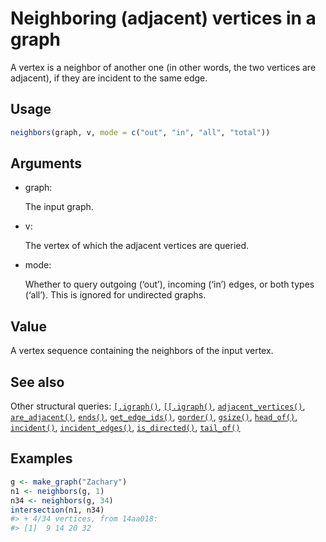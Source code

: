 # Neighboring (adjacent) vertices in a graph

A vertex is a neighbor of another one (in other words, the two vertices
are adjacent), if they are incident to the same edge.

## Usage

``` r
neighbors(graph, v, mode = c("out", "in", "all", "total"))
```

## Arguments

- graph:

  The input graph.

- v:

  The vertex of which the adjacent vertices are queried.

- mode:

  Whether to query outgoing (‘out’), incoming (‘in’) edges, or both
  types (‘all’). This is ignored for undirected graphs.

## Value

A vertex sequence containing the neighbors of the input vertex.

## See also

Other structural queries:
[`[.igraph()`](https://r.igraph.org/reference/sub-.igraph.md),
[`[[.igraph()`](https://r.igraph.org/reference/sub-sub-.igraph.md),
[`adjacent_vertices()`](https://r.igraph.org/reference/adjacent_vertices.md),
[`are_adjacent()`](https://r.igraph.org/reference/are_adjacent.md),
[`ends()`](https://r.igraph.org/reference/ends.md),
[`get_edge_ids()`](https://r.igraph.org/reference/get_edge_ids.md),
[`gorder()`](https://r.igraph.org/reference/gorder.md),
[`gsize()`](https://r.igraph.org/reference/gsize.md),
[`head_of()`](https://r.igraph.org/reference/head_of.md),
[`incident()`](https://r.igraph.org/reference/incident.md),
[`incident_edges()`](https://r.igraph.org/reference/incident_edges.md),
[`is_directed()`](https://r.igraph.org/reference/is_directed.md),
[`tail_of()`](https://r.igraph.org/reference/tail_of.md)

## Examples

``` r
g <- make_graph("Zachary")
n1 <- neighbors(g, 1)
n34 <- neighbors(g, 34)
intersection(n1, n34)
#> + 4/34 vertices, from 14aa018:
#> [1]  9 14 20 32
```
